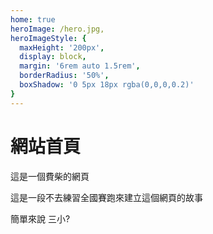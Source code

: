 ```yaml
---
home: true
heroImage: /hero.jpg,
heroImageStyle: {
  maxHeight: '200px',
  display: block,
  margin: '6rem auto 1.5rem',
  borderRadius: '50%',
  boxShadow: '0 5px 18px rgba(0,0,0,0.2)'
}
---
```

# 網站首頁

這是一個費柴的網頁

這是一段不去練習全國賽跑來建立這個網頁的故事

簡單來說 三小?

